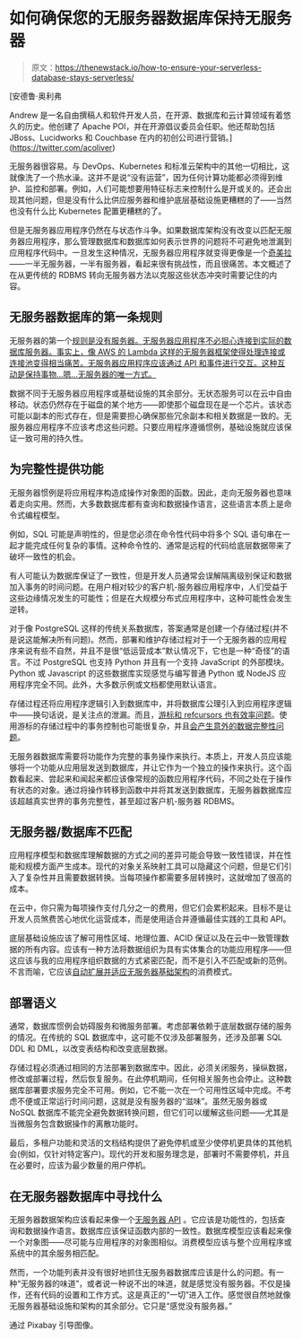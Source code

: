 # 如何确保您的无服务器数据库保持无服务器

> 原文：<https://thenewstack.io/how-to-ensure-your-serverless-database-stays-serverless/>

[](https://twitter.com/acoliver)

 [安德鲁·奥利弗

Andrew 是一名自由撰稿人和软件开发人员，在开源、数据库和云计算领域有着悠久的历史。他创建了 Apache POI，并在开源倡议委员会任职。他还帮助包括 JBoss、Lucidworks 和 Couchbase 在内的初创公司进行营销。](https://twitter.com/acoliver) [](https://twitter.com/acoliver)

无服务器很容易。与 DevOps、Kubernetes 和标准云架构中的其他一切相比，这就像洗了一个热水澡。这并不是说“没有运营”，因为任何计算功能都必须得到维护、监控和部署。例如，人们可能想要用特征标志来控制什么是开或关的。还会出现其他问题，但是没有什么比供应服务器和维护底层基础设施更糟糕的了——当然也没有什么比 Kubernetes 配置更糟糕的了。

但是无服务器应用程序仍然在与状态作斗争。如果数据库架构没有改变以匹配无服务器应用程序，那么管理数据库和数据库如何表示世界的问题将不可避免地泄漏到应用程序代码中。一旦发生这种情况，无服务器应用程序就变得更像是一个[奇美拉](https://resistance.fandom.com/wiki/Chimera)——一半无服务器，一半有服务器，看起来很有挑战性，而且很痛苦。本文概述了在从更传统的 RDBMS 转向无服务器方法以克服这些状态冲突时需要记住的内容。

## 无服务器数据库的第一条规则

无服务器的第一个[规则是没有服务器。无服务器应用程序不必担心连接到实际的数据库服务器。事实上，像 AWS 的 Lambda 这样的无服务器框架使得处理连接或连接池变得相当痛苦。无服务器应用程序应该通过 API 和事件进行交互。这种互动是保持事物…嗯…无服务器的唯一方式。](https://blog.rowanudell.com/the-serverless-compute-manifesto/)

数据不同于无服务器应用程序或基础设施的其余部分。无状态服务可以在云中自由移动。状态仍然存在于磁盘的某个地方——即使那个磁盘现在是一个芯片。该状态可能以副本的形式存在，但是需要担心确保那些冗余副本和相关数据是一致的。无服务器应用程序不应该考虑这些问题。只要应用程序遵循惯例，基础设施就应该保证一致可用的持久性。

## 为完整性提供功能

无服务器惯例是将应用程序构造成操作对象图的函数。因此，走向无服务器也意味着走向实用。然而，大多数数据库都有查询和数据操作语言，这些语言本质上是命令式编程模型。

例如，SQL 可能是声明性的，但是您必须在命令性代码中将多个 SQL 语句串在一起才能完成任何复杂的事情。这种命令性的、通常是远程的代码给底层数据带来了破坏一致性的机会。

有人可能认为数据库保证了一致性，但是开发人员通常会误解隔离级别保证和数据加入事务的时间问题。在用户相对较少的客户机-服务器应用程序中，人们受益于这些边缘情况发生的可能性；但是在大规模分布式应用程序中，这种可能性会发生逆转。

对于像 PostgreSQL 这样的传统关系数据库，答案通常是创建一个存储过程(并不是说这能解决所有问题)。然而，部署和维护存储过程对于一个无服务器的应用程序来说有些不自然，并且不是很“低运营成本”默认情况下，它也是一种“奇怪”的语言。不过 PostgreSQL 也支持 Python 并且有一个支持 JavaScript 的外部模块。Python 或 Javascript 的这些数据库实现感觉与编写普通 Python 或 NodeJS 应用程序完全不同。此外，大多数示例或文档都使用默认语言。

存储过程还将应用程序逻辑引入到数据库中，并将数据库公理引入到应用程序逻辑中——换句话说，是关注点的泄漏。而且，[游标和 refcursors 也有效率问题](https://stackoverflow.com/questions/42292341/correct-use-of-cursors-for-very-large-result-sets-in-postgres)。使用游标的存储过程中的事务控制也可能很复杂，并且[会产生意外的数据完整性问题](https://www.postgresql.org/docs/13/plpgsql-transactions.html)。

无服务器数据库需要将功能作为完整的事务操作来执行。本质上，开发人员应该能够将一个功能从应用层发送到数据库，并让它作为一个独立的操作来执行。这个函数看起来、尝起来和闻起来都应该像常规的函数应用程序代码，不同之处在于操作有状态的对象。通过将操作转移到函数中并将其发送到数据库，无服务器数据库应该超越真实世界的事务完整性，甚至超过客户机-服务器 RDBMS。

## 无服务器/数据库不匹配

应用程序模型和数据库理解数据的方式之间的差异可能会导致一致性错误，并在性能和规模方面产生成本。现代的对象关系映射工具可以隐藏这个问题，但是它们引入了复杂性并且需要数据转换。当每项操作都需要多层转换时，这就增加了很高的成本。

在云中，你只需为每项操作支付几分之一的费用，但它们会累积起来。目标不是让开发人员煞费苦心地优化运营成本，而是使用适合并遵循最佳实践的工具和 API。

底层基础设施应该了解可用性区域、地理位置、ACID 保证以及在云中一致管理数据的所有内容。应该有一种方法将数据组织为具有实体集合的功能应用程序——但这应该与我的应用程序组织数据的方式紧密匹配，而不是引入不匹配或新的范例。不言而喻，它应该[自动扩展并适应无服务器基础架构](https://thenewstack.io/what-front-end-developers-need-to-know-about-serverless-databases/)的消费模式。

## 部署语义

通常，数据库惯例会妨碍服务和微服务部署。考虑部署依赖于底层数据存储的服务的情况。在传统的 SQL 数据库中，这可能不仅涉及部署服务，还涉及部署 SQL DDL 和 DML，以改变表结构和改变底层数据。

存储过程必须通过相同的方法部署到数据库中。因此，必须关闭服务，操纵数据，修改或部署过程，然后恢复服务。在此停机期间，任何相关服务也会停止。这种数据库部署要求服务完全不可用。例如，它不能一次在一个可用性区域中完成。不考虑不便或正常运行时间问题，这就是没有服务器的“滋味”。虽然无服务器或 NoSQL 数据库不能完全避免数据转换问题，但它们可以缓解这些问题——尤其是当微服务包含数据操作的离散功能时。

最后，多租户功能和灵活的文档结构提供了避免停机或至少使停机更具体的其他机会(例如，仅针对特定客户)。现代的开发和服务理念是，部署时不需要停机，并且在必要时，应该为最少数量的用户停机。

## 在无服务器数据库中寻找什么

无服务器数据架构应该看起来像一个[无服务器 API](https://fauna.com/) 。它应该是功能性的，包括查询和数据操作语言。数据库应该保证函数内部的一致性。数据库模型应该看起来像一个对象图——尽可能与应用程序的对象图相似。消费模型应该与整个应用程序或系统中的其余服务相匹配。

然而，一个功能列表并没有很好地抓住无服务器数据库应该是什么的问题。有一种“无服务器的味道”，或者说一种说不出的味道，就是感觉没有服务器。不仅是操作，还有代码的设置和工作方式。这是真正的“一切”进入工作。感觉很自然地就像无服务器基础设施和架构的其余部分。它只是“感觉没有服务器。”

通过 Pixabay 引导图像。

<svg xmlns:xlink="http://www.w3.org/1999/xlink" viewBox="0 0 68 31" version="1.1"><title>Group</title> <desc>Created with Sketch.</desc></svg>